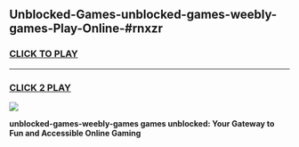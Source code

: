 
## Unblocked-Games-unblocked-games-weebly-games-Play-Online-#rnxzr
<h3>
<a href="https://premium.freeplayer.one?title=unblocked-games-weebly-games&ref=27F">CLICK TO PLAY</a></h3>
<hr>

<h3>
<a href="https://premium.freeplayer.one?title=unblocked-games-weebly-games&ref=27F">CLICK 2 PLAY</a>
  
</h3>

<a href="https://premium.freeplayer.one?title=unblocked-games-weebly-games&ref=27F"><img src="https://clearcache.store/games.png"></a>


**unblocked-games-weebly-games games unblocked: Your Gateway to Fun and Accessible Online Gaming**
